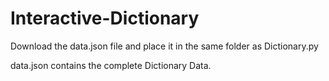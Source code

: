 # Interactive-Dictionary

Download the data.json file and place it in the same folder as Dictionary.py 

data.json contains the complete Dictionary Data. 
